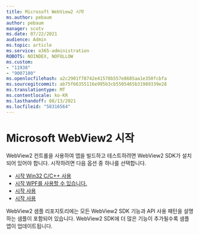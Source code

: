 ```yaml
---
title: Microsoft WebView2 시작
ms.author: pebaum
author: pebaum
manager: scotv
ms.date: 07/22/2021
audience: Admin
ms.topic: article
ms.service: o365-administration
ROBOTS: NOINDEX, NOFOLLOW
ms.custom:
- "11938"
- "9007100"
ms.openlocfilehash: a2c2901f78742e41578b557e8685aa1e350fcbfa
ms.sourcegitcommit: ab75f66355116e995b3cb5505465b31989339e28
ms.translationtype: MT
ms.contentlocale: ko-KR
ms.lasthandoff: 08/13/2021
ms.locfileid: "58316564"
---
```

# <a name="get-started-with-microsoft-webview2"></a>Microsoft WebView2 시작

WebView2 컨트롤을 사용하여 앱을 빌드하고 테스트하려면 WebView2 SDK가 설치되어 있어야 합니다. 시작하려면 다음 옵션 중 하나를 선택합니다.

- [시작 Win32 C/C++ 사용](https://docs.microsoft.com/microsoft-edge/webview2/get-started/win32)
- [시작 WPF를 사용할 수 있습니다.](https://docs.microsoft.com/microsoft-edge/webview2/get-started/wpf)
- [시작 사용](https://docs.microsoft.com/microsoft-edge/webview2/get-started/winforms)
- [시작 사용](https://docs.microsoft.com/microsoft-edge/webview2/get-started/winui)

WebView2 샘플 리포지토리에는 모든 WebView2 SDK 기능과 API 사용 패턴을 설명하는 샘플이 포함되어 있습니다. WebView2 SDK에 더 많은 기능이 추가될수록 샘플 앱이 업데이트됩니다.

